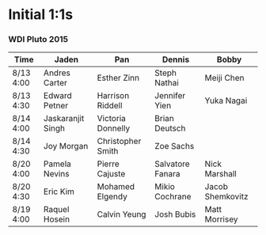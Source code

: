 # Initial 1:1s
### WDI Pluto 2015

| Time      | Jaden              | Pan                   | Dennis               | Bobby               |
|-----------|--------------------|-----------------------|----------------------|---------------------|
| 8/13 4:00 | Andres Carter      | Esther Zinn           |   Steph Nathai       | Meiji Chen          |
| 8/13 4:30 | Edward Petner      | Harrison Riddell      |   Jennifer Yien      | Yuka Nagai          |
| 8/14 4:00 | Jaskaranjit Singh  | Victoria Donnelly     |   Brian Deutsch      |                     |
| 8/14 4:30 | Joy Morgan         | Christopher Smith     |   Zoe Sachs          |                     |
| 8/20 4:00 | Pamela Nevins      | Pierre Cajuste        |   Salvatore Fanara   | Nick Marshall       |
| 8/20 4:30 | Eric Kim           | Mohamed Elgendy       |   Mikio Cochrane     | Jacob Shemkovitz    |
| 8/19 4:00 | Raquel Hosein      | Calvin Yeung          |   Josh Bubis         | Matt Morrisey       |
